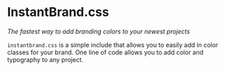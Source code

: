 # InstantBrand.css

*The fastest way to add branding colors to your newest projects*

`instantbrand.css` is a simple include that allows you to easily add in color classes for your brand. One line of code allows you to add color and typography to any project.